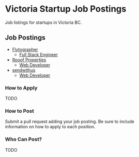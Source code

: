# Victoria Startup Job Postings

Job listings for startups in Victoria BC.

## Job Postings
* [Flytographer](http://www.flytographer.com/)
  * [Full Stack Engineer](flytographer/posting.md)
* [Rooof Properties](https://www.rooof.com/)
  * [Web Developer](rooof/posting.md)
* [sendwithus](https://www.sendwithus.com)
  * [Web Developer](sendwithus/posting.md)

### How to Apply

TODO

### How to Post

Submit a pull request adding your job posting. Be sure to include information on how to apply to each position.

### Who Can Post?

TODO
